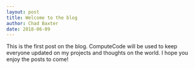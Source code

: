 ```yaml
---
layout: post
title: Welcome to the blog
author: Chad Baxter
date: 2018-06-09
---
```


This is the first post on the blog. ComputeCode will be used to keep everyone updated on my projects and thoughts on the world. I hope you enjoy the posts to come!
